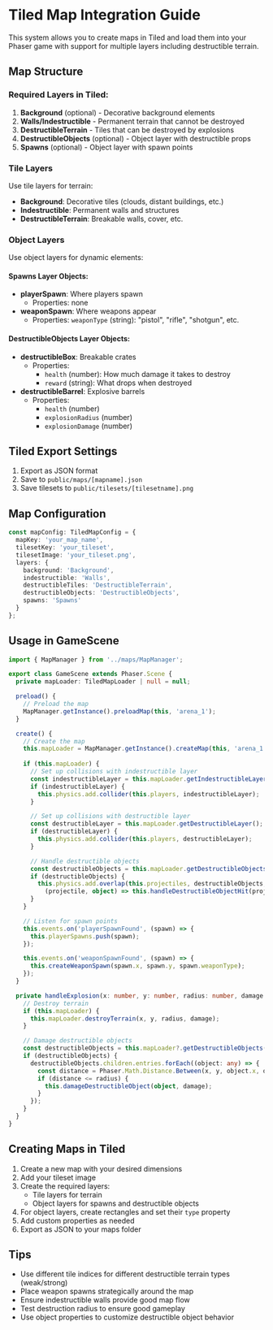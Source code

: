 # Tiled Map Integration Guide

This system allows you to create maps in Tiled and load them into your Phaser game with support for multiple layers including destructible terrain.

## Map Structure

### Required Layers in Tiled:

1. **Background** (optional) - Decorative background elements
2. **Walls/Indestructible** - Permanent terrain that cannot be destroyed
3. **DestructibleTerrain** - Tiles that can be destroyed by explosions
4. **DestructibleObjects** (optional) - Object layer with destructible props
5. **Spawns** (optional) - Object layer with spawn points

### Tile Layers

Use tile layers for terrain:
- **Background**: Decorative tiles (clouds, distant buildings, etc.)
- **Indestructible**: Permanent walls and structures
- **DestructibleTerrain**: Breakable walls, cover, etc.

### Object Layers

Use object layers for dynamic elements:

#### Spawns Layer Objects:
- **playerSpawn**: Where players spawn
  - Properties: none
- **weaponSpawn**: Where weapons appear
  - Properties: `weaponType` (string): "pistol", "rifle", "shotgun", etc.

#### DestructibleObjects Layer Objects:
- **destructibleBox**: Breakable crates
  - Properties: 
    - `health` (number): How much damage it takes to destroy
    - `reward` (string): What drops when destroyed
- **destructibleBarrel**: Explosive barrels
  - Properties:
    - `health` (number)
    - `explosionRadius` (number)
    - `explosionDamage` (number)

## Tiled Export Settings

1. Export as JSON format
2. Save to `public/maps/[mapname].json`
3. Save tilesets to `public/tilesets/[tilesetname].png`

## Map Configuration

```typescript
const mapConfig: TiledMapConfig = {
  mapKey: 'your_map_name',
  tilesetKey: 'your_tileset',
  tilesetImage: 'your_tileset.png',
  layers: {
    background: 'Background',
    indestructible: 'Walls',
    destructibleTiles: 'DestructibleTerrain',
    destructibleObjects: 'DestructibleObjects',
    spawns: 'Spawns'
  }
};
```

## Usage in GameScene

```typescript
import { MapManager } from '../maps/MapManager';

export class GameScene extends Phaser.Scene {
  private mapLoader: TiledMapLoader | null = null;

  preload() {
    // Preload the map
    MapManager.getInstance().preloadMap(this, 'arena_1');
  }

  create() {
    // Create the map
    this.mapLoader = MapManager.getInstance().createMap(this, 'arena_1');
    
    if (this.mapLoader) {
      // Set up collisions with indestructible layer
      const indestructibleLayer = this.mapLoader.getIndestructibleLayer();
      if (indestructibleLayer) {
        this.physics.add.collider(this.players, indestructibleLayer);
      }

      // Set up collisions with destructible layer
      const destructibleLayer = this.mapLoader.getDestructibleLayer();
      if (destructibleLayer) {
        this.physics.add.collider(this.players, destructibleLayer);
      }

      // Handle destructible objects
      const destructibleObjects = this.mapLoader.getDestructibleObjects();
      if (destructibleObjects) {
        this.physics.add.overlap(this.projectiles, destructibleObjects, 
          (projectile, object) => this.handleDestructibleObjectHit(projectile, object));
      }
    }

    // Listen for spawn points
    this.events.on('playerSpawnFound', (spawn) => {
      this.playerSpawns.push(spawn);
    });

    this.events.on('weaponSpawnFound', (spawn) => {
      this.createWeaponSpawn(spawn.x, spawn.y, spawn.weaponType);
    });
  }

  private handleExplosion(x: number, y: number, radius: number, damage: number) {
    // Destroy terrain
    if (this.mapLoader) {
      this.mapLoader.destroyTerrain(x, y, radius, damage);
    }

    // Damage destructible objects
    const destructibleObjects = this.mapLoader?.getDestructibleObjects();
    if (destructibleObjects) {
      destructibleObjects.children.entries.forEach((object: any) => {
        const distance = Phaser.Math.Distance.Between(x, y, object.x, object.y);
        if (distance <= radius) {
          this.damageDestructibleObject(object, damage);
        }
      });
    }
  }
}
```

## Creating Maps in Tiled

1. Create a new map with your desired dimensions
2. Add your tileset image
3. Create the required layers:
   - Tile layers for terrain
   - Object layers for spawns and destructible objects
4. For object layers, create rectangles and set their `type` property
5. Add custom properties as needed
6. Export as JSON to your maps folder

## Tips

- Use different tile indices for different destructible terrain types (weak/strong)
- Place weapon spawns strategically around the map
- Ensure indestructible walls provide good map flow
- Test destruction radius to ensure good gameplay
- Use object properties to customize destructible object behavior